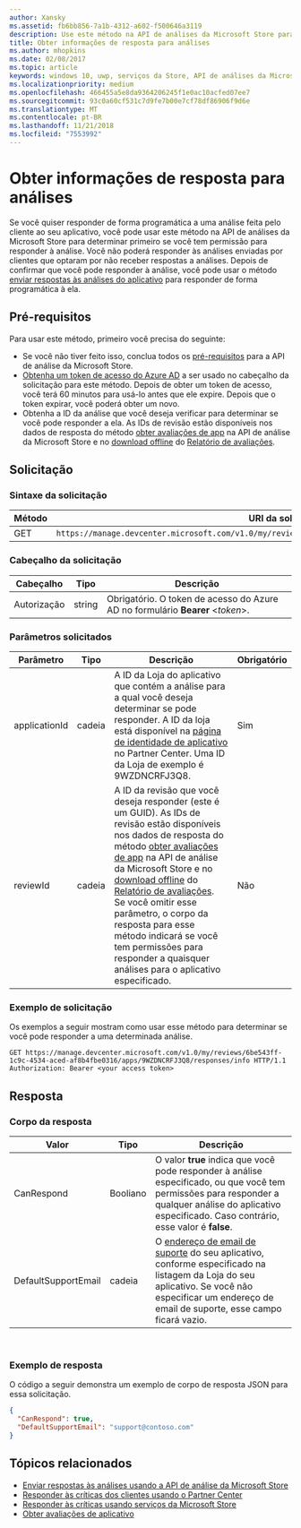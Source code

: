 ```yaml
---
author: Xansky
ms.assetid: fb6bb856-7a1b-4312-a602-f500646a3119
description: Use este método na API de análises da Microsoft Store para determinar se você pode responder a uma análise específica, ou se você pode responder a qualquer revisão para um determinado aplicativo.
title: Obter informações de resposta para análises
ms.author: mhopkins
ms.date: 02/08/2017
ms.topic: article
keywords: windows 10, uwp, serviços da Store, API de análises da Microsoft Store, informações de resposta
ms.localizationpriority: medium
ms.openlocfilehash: 466455a5e8da9364206245f1e0ac10acfed07ee7
ms.sourcegitcommit: 93c0a60cf531c7d9fe7b00e7cf78df86906f9d6e
ms.translationtype: MT
ms.contentlocale: pt-BR
ms.lasthandoff: 11/21/2018
ms.locfileid: "7553992"
---
```

# <a name="get-response-info-for-reviews"></a>Obter informações de resposta para análises

Se você quiser responder de forma programática a uma análise feita pelo cliente ao seu aplicativo, você pode usar este método na API de análises da Microsoft Store para determinar primeiro se você tem permissão para responder à análise. Você não poderá responder às análises enviadas por clientes que optaram por não receber respostas a análises. Depois de confirmar que você pode responder à análise, você pode usar o método [enviar respostas às análises do aplicativo](submit-responses-to-app-reviews.md) para responder de forma programática à ela.


## <a name="prerequisites"></a>Pré-requisitos

Para usar este método, primeiro você precisa do seguinte:

* Se você não tiver feito isso, conclua todos os [pré-requisitos](respond-to-reviews-using-windows-store-services.md#prerequisites) para a API de análise da Microsoft Store.
* [Obtenha um token de acesso do Azure AD](respond-to-reviews-using-windows-store-services.md#obtain-an-azure-ad-access-token) a ser usado no cabeçalho da solicitação para este método. Depois de obter um token de acesso, você terá 60 minutos para usá-lo antes que ele expire. Depois que o token expirar, você poderá obter um novo.
* Obtenha a ID da análise que você deseja verificar para determinar se você pode responder a ela. As IDs de revisão estão disponíveis nos dados de resposta do método [obter avaliações de app](get-app-reviews.md) na API de análise da Microsoft Store e no [download offline](../publish/download-analytic-reports.md) do [Relatório de avaliações](../publish/reviews-report.md).

## <a name="request"></a>Solicitação


### <a name="request-syntax"></a>Sintaxe da solicitação

| Método | URI da solicitação                                                      |
|--------|------------------------------------------------------------------|
| GET    | ```https://manage.devcenter.microsoft.com/v1.0/my/reviews/{reviewId}/apps/{applicationId}/responses/info``` |


### <a name="request-header"></a>Cabeçalho da solicitação

| Cabeçalho        | Tipo   | Descrição                                                                 |
|---------------|--------|-----------------------------------------------------------------------------|
| Autorização | string | Obrigatório. O token de acesso do Azure AD no formulário **Bearer** &lt;*token*&gt;. |


### <a name="request-parameters"></a>Parâmetros solicitados

| Parâmetro        | Tipo   | Descrição                                     |  Obrigatório  |
|---------------|--------|--------------------------------------------------|--------------|
| applicationId | cadeia | A ID da Loja do aplicativo que contém a análise para a qual você deseja determinar se pode responder. A ID da loja está disponível na [página de identidade de aplicativo](../publish/view-app-identity-details.md) no Partner Center. Uma ID da Loja de exemplo é 9WZDNCRFJ3Q8. |  Sim  |
| reviewId | cadeia | A ID da revisão que você deseja responder (este é um GUID). As IDs de revisão estão disponíveis nos dados de resposta do método [obter avaliações de app](get-app-reviews.md) na API de análise da Microsoft Store e no [download offline](../publish/download-analytic-reports.md) do [Relatório de avaliações](../publish/reviews-report.md). <br/>Se você omitir esse parâmetro, o corpo da resposta para esse método indicará se você tem permissões para responder a quaisquer análises para o aplicativo especificado. |  Não  |


### <a name="request-example"></a>Exemplo de solicitação

Os exemplos a seguir mostram como usar esse método para determinar se você pode responder a uma determinada análise.

```syntax
GET https://manage.devcenter.microsoft.com/v1.0/my/reviews/6be543ff-1c9c-4534-aced-af8b4fbe0316/apps/9WZDNCRFJ3Q8/responses/info HTTP/1.1
Authorization: Bearer <your access token>
```

## <a name="response"></a>Resposta


### <a name="response-body"></a>Corpo da resposta

| Valor      | Tipo   | Descrição    |  
|------------|--------|-----------------------|
| CanRespond      | Booliano  | O valor **true** indica que você pode responder à análise especificado, ou que você tem permissões para responder a qualquer análise do aplicativo especificado. Caso contrário, esse valor é **false**.       |
| DefaultSupportEmail  | cadeia |  O [endereço de email de suporte](../publish/enter-app-properties.md#support-contact-info) do seu aplicativo, conforme especificado na listagem da Loja do seu aplicativo. Se você não especificar um endereço de email de suporte, esse campo ficará vazio.    |

 
### <a name="response-example"></a>Exemplo de resposta

O código a seguir demonstra um exemplo de corpo de resposta JSON para essa solicitação.

```json
{
  "CanRespond": true,
  "DefaultSupportEmail": "support@contoso.com"
}
```

## <a name="related-topics"></a>Tópicos relacionados

* [Enviar respostas às análises usando a API de análise da Microsoft Store](submit-responses-to-app-reviews.md)
* [Responder às críticas dos clientes usando o Partner Center](../publish/respond-to-customer-reviews.md)
* [Responder às críticas usando serviços da Microsoft Store](respond-to-reviews-using-windows-store-services.md)
* [Obter avaliações de aplicativo](get-app-reviews.md)
